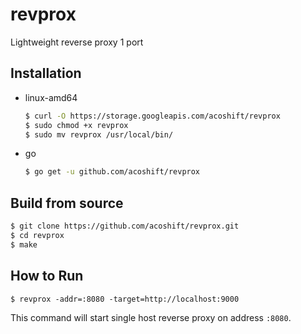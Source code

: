 # revprox
Lightweight reverse proxy 1 port

## Installation

- linux-amd64

    ```bash
    $ curl -O https://storage.googleapis.com/acoshift/revprox
    $ sudo chmod +x revprox
    $ sudo mv revprox /usr/local/bin/
    ```

- go

    ```bash
    $ go get -u github.com/acoshift/revprox
    ```

## Build from source

```bash
$ git clone https://github.com/acoshift/revprox.git
$ cd revprox
$ make
```

## How to Run

```
$ revprox -addr=:8080 -target=http://localhost:9000
```

This command will start single host reverse proxy on address `:8080`.
